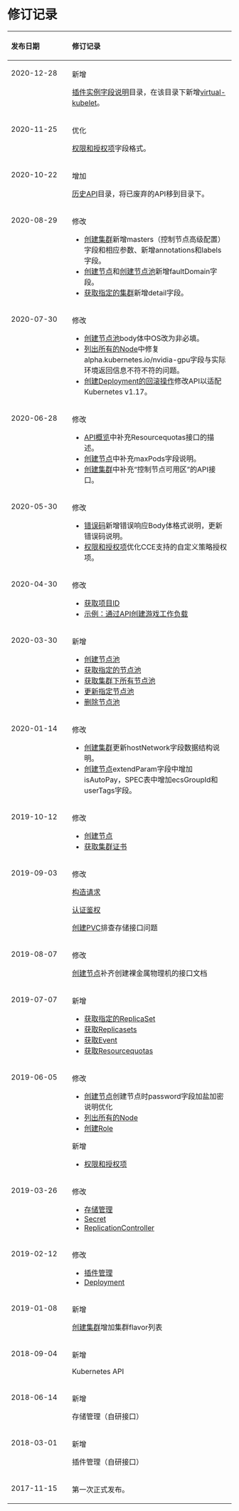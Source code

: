 # 修订记录<a name="cce_02_0273"></a>

<a name="table1337812445341"></a>
<table><thead align="left"><tr id="row237854433412"><th class="cellrowborder" valign="top" width="27.24%" id="mcps1.1.3.1.1"><p id="p4378644113413"><a name="p4378644113413"></a><a name="p4378644113413"></a>发布日期</p>
</th>
<th class="cellrowborder" valign="top" width="72.76%" id="mcps1.1.3.1.2"><p id="p1137817445341"><a name="p1137817445341"></a><a name="p1137817445341"></a>修订记录</p>
</th>
</tr>
</thead>
<tbody><tr id="row147655431357"><td class="cellrowborder" valign="top" width="27.24%" headers="mcps1.1.3.1.1 "><p id="p1576520436514"><a name="p1576520436514"></a><a name="p1576520436514"></a>2020-12-28</p>
</td>
<td class="cellrowborder" valign="top" width="72.76%" headers="mcps1.1.3.1.2 "><p id="p1834512481313"><a name="p1834512481313"></a><a name="p1834512481313"></a>新增</p>
<p id="p2765174317519"><a name="p2765174317519"></a><a name="p2765174317519"></a><a href="插件实例字段说明.md">插件实例字段说明</a>目录，在该目录下新增<a href="virtual-kubelet.md">virtual-kubelet</a>。</p>
</td>
</tr>
<tr id="row108867315101"><td class="cellrowborder" valign="top" width="27.24%" headers="mcps1.1.3.1.1 "><p id="p18887173115103"><a name="p18887173115103"></a><a name="p18887173115103"></a>2020-11-25</p>
</td>
<td class="cellrowborder" valign="top" width="72.76%" headers="mcps1.1.3.1.2 "><p id="p11360182811312"><a name="p11360182811312"></a><a name="p11360182811312"></a>优化</p>
<p id="p4887531131020"><a name="p4887531131020"></a><a name="p4887531131020"></a><a href="权限和授权项.md">权限和授权项</a>字段格式。</p>
</td>
</tr>
<tr id="row107790413511"><td class="cellrowborder" valign="top" width="27.24%" headers="mcps1.1.3.1.1 "><p id="p177934113511"><a name="p177934113511"></a><a name="p177934113511"></a>2020-10-22</p>
</td>
<td class="cellrowborder" valign="top" width="72.76%" headers="mcps1.1.3.1.2 "><p id="p10197123111310"><a name="p10197123111310"></a><a name="p10197123111310"></a>增加</p>
<p id="p3779941956"><a name="p3779941956"></a><a name="p3779941956"></a><a href="历史API.md">历史API</a>目录，将已废弃的API移到目录下。</p>
</td>
</tr>
<tr id="row79021522102819"><td class="cellrowborder" valign="top" width="27.24%" headers="mcps1.1.3.1.1 "><p id="p169022022102818"><a name="p169022022102818"></a><a name="p169022022102818"></a>2020-08-29</p>
</td>
<td class="cellrowborder" valign="top" width="72.76%" headers="mcps1.1.3.1.2 "><p id="p134419122917"><a name="p134419122917"></a><a name="p134419122917"></a>修改</p>
<a name="ul634420902917"></a><a name="ul634420902917"></a><ul id="ul634420902917"><li><a href="创建集群.md">创建集群</a>新增masters（控制节点高级配置）字段和相应参数、新增annotations和labels字段。</li><li><a href="创建节点.md">创建节点</a>和<a href="创建节点池.md">创建节点池</a>新增faultDomain字段。</li><li><a href="获取指定的集群.md">获取指定的集群</a>新增detail字段。</li></ul>
</td>
</tr>
<tr id="row86977105289"><td class="cellrowborder" valign="top" width="27.24%" headers="mcps1.1.3.1.1 "><p id="p1769715107287"><a name="p1769715107287"></a><a name="p1769715107287"></a>2020-07-30</p>
</td>
<td class="cellrowborder" valign="top" width="72.76%" headers="mcps1.1.3.1.2 "><p id="p36971410182819"><a name="p36971410182819"></a><a name="p36971410182819"></a>修改</p>
<a name="ul42975412379"></a><a name="ul42975412379"></a><ul id="ul42975412379"><li><a href="创建节点池.md">创建节点池</a><span>body体中OS改为非必填。</span></li><li><a href="列出所有的Node.md">列出所有的Node</a>中修复alpha.kubernetes.io/nvidia-gpu字段与实际环境返回信息不符不符的问题。</li><li><a href="创建Deployment的回滚操作.md">创建Deployment的回滚操作</a>修改API以适配Kubernetes v1.17。</li></ul>
</td>
</tr>
<tr id="row634115192713"><td class="cellrowborder" valign="top" width="27.24%" headers="mcps1.1.3.1.1 "><p id="p53421351182712"><a name="p53421351182712"></a><a name="p53421351182712"></a>2020-06-28</p>
</td>
<td class="cellrowborder" valign="top" width="72.76%" headers="mcps1.1.3.1.2 "><p id="p87301266414"><a name="p87301266414"></a><a name="p87301266414"></a>修改</p>
<a name="ul17301426104113"></a><a name="ul17301426104113"></a><ul id="ul17301426104113"><li><a href="API概览.md">API概览</a>中补充Resourcequotas接口的描述。</li><li><a href="创建节点.md">创建节点</a>中补充maxPods字段说明。</li><li><a href="创建集群.md">创建集群</a>中补充“控制节点可用区”的API接口。</li></ul>
</td>
</tr>
<tr id="row2453202322814"><td class="cellrowborder" valign="top" width="27.24%" headers="mcps1.1.3.1.1 "><p id="p13453162314284"><a name="p13453162314284"></a><a name="p13453162314284"></a>2020-05-30</p>
</td>
<td class="cellrowborder" valign="top" width="72.76%" headers="mcps1.1.3.1.2 "><p id="p5454112372811"><a name="p5454112372811"></a><a name="p5454112372811"></a>修改</p>
<a name="ul1793082123119"></a><a name="ul1793082123119"></a><ul id="ul1793082123119"><li><a href="错误码.md">错误码</a>新增错误响应Body体格式说明，更新错误码说明。</li><li><a href="权限和授权项.md">权限和授权项</a>优化CCE支持的自定义策略授权项。</li></ul>
</td>
</tr>
<tr id="row11446120163212"><td class="cellrowborder" valign="top" width="27.24%" headers="mcps1.1.3.1.1 "><p id="p6447620143216"><a name="p6447620143216"></a><a name="p6447620143216"></a>2020-04-30</p>
</td>
<td class="cellrowborder" valign="top" width="72.76%" headers="mcps1.1.3.1.2 "><p id="p19447102013210"><a name="p19447102013210"></a><a name="p19447102013210"></a>修改</p>
<a name="ul10511204873319"></a><a name="ul10511204873319"></a><ul id="ul10511204873319"><li><a href="获取项目ID.md">获取项目ID</a></li><li><a href="示例-通过API创建游戏工作负载.md">示例：通过API创建游戏工作负载</a></li></ul>
</td>
</tr>
<tr id="row2298917163417"><td class="cellrowborder" valign="top" width="27.24%" headers="mcps1.1.3.1.1 "><p id="p102991917123415"><a name="p102991917123415"></a><a name="p102991917123415"></a>2020-03-30</p>
</td>
<td class="cellrowborder" valign="top" width="72.76%" headers="mcps1.1.3.1.2 "><p id="p1529915177345"><a name="p1529915177345"></a><a name="p1529915177345"></a>新增</p>
<a name="ul15321351211"></a><a name="ul15321351211"></a><ul id="ul15321351211"><li><a href="创建节点池.md">创建节点池</a></li><li><a href="获取指定的节点池.md">获取指定的节点池</a></li><li><a href="获取集群下所有节点池.md">获取集群下所有节点池</a></li><li><a href="更新指定节点池.md">更新指定节点池</a></li><li><a href="删除节点池.md">删除节点池</a></li></ul>
</td>
</tr>
<tr id="row9869516131816"><td class="cellrowborder" valign="top" width="27.24%" headers="mcps1.1.3.1.1 "><p id="p286971611189"><a name="p286971611189"></a><a name="p286971611189"></a>2020-01-14</p>
</td>
<td class="cellrowborder" valign="top" width="72.76%" headers="mcps1.1.3.1.2 "><p id="p9869101681812"><a name="p9869101681812"></a><a name="p9869101681812"></a>修改</p>
<a name="ul194431116182019"></a><a name="ul194431116182019"></a><ul id="ul194431116182019"><li><a href="创建集群.md">创建集群</a>更新hostNetwork字段数据结构说明。</li><li><a href="创建节点.md">创建节点</a>extendParam字段中增加isAutoPay，SPEC表中增加ecsGroupId和userTags字段。</li></ul>
</td>
</tr>
<tr id="row27291341159"><td class="cellrowborder" valign="top" width="27.24%" headers="mcps1.1.3.1.1 "><p id="p117309413158"><a name="p117309413158"></a><a name="p117309413158"></a>2019-10-12</p>
</td>
<td class="cellrowborder" valign="top" width="72.76%" headers="mcps1.1.3.1.2 "><p id="p15730245157"><a name="p15730245157"></a><a name="p15730245157"></a>修改</p>
<a name="ul240575316166"></a><a name="ul240575316166"></a><ul id="ul240575316166"><li><a href="创建节点.md">创建节点</a></li><li><a href="获取集群证书.md">获取集群证书</a></li></ul>
</td>
</tr>
<tr id="row6539182061311"><td class="cellrowborder" valign="top" width="27.24%" headers="mcps1.1.3.1.1 "><p id="p3539920161314"><a name="p3539920161314"></a><a name="p3539920161314"></a>2019-09-03</p>
</td>
<td class="cellrowborder" valign="top" width="72.76%" headers="mcps1.1.3.1.2 "><p id="p1353942031317"><a name="p1353942031317"></a><a name="p1353942031317"></a>修改</p>
<p id="p137833531320"><a name="p137833531320"></a><a name="p137833531320"></a><a href="构造请求.md">构造请求</a></p>
<p id="p5436165418139"><a name="p5436165418139"></a><a name="p5436165418139"></a><a href="认证鉴权.md">认证鉴权</a></p>
<p id="p199711210181412"><a name="p199711210181412"></a><a name="p199711210181412"></a><a href="创建PVC.md">创建PVC</a>排查存储接口问题</p>
</td>
</tr>
<tr id="row05905141578"><td class="cellrowborder" valign="top" width="27.24%" headers="mcps1.1.3.1.1 "><p id="p9590131414715"><a name="p9590131414715"></a><a name="p9590131414715"></a>2019-08-07</p>
</td>
<td class="cellrowborder" valign="top" width="72.76%" headers="mcps1.1.3.1.2 "><p id="p115902141972"><a name="p115902141972"></a><a name="p115902141972"></a>修改</p>
<p id="p173553411879"><a name="p173553411879"></a><a name="p173553411879"></a><a href="创建节点.md">创建节点</a>补齐创建裸金属物理机的接口文档</p>
</td>
</tr>
<tr id="row37646213512"><td class="cellrowborder" valign="top" width="27.24%" headers="mcps1.1.3.1.1 "><p id="p18764327519"><a name="p18764327519"></a><a name="p18764327519"></a>2019-07-07</p>
</td>
<td class="cellrowborder" valign="top" width="72.76%" headers="mcps1.1.3.1.2 "><p id="p17641927517"><a name="p17641927517"></a><a name="p17641927517"></a>新增</p>
<a name="ul14809558653"></a><a name="ul14809558653"></a><ul id="ul14809558653"><li><a href="获取指定的ReplicaSet.md">获取指定的ReplicaSet</a></li><li><a href="获取Replicasets.md">获取Replicasets</a></li><li><a href="获取Event.md">获取Event</a></li><li><a href="获取Resourcequotas.md">获取Resourcequotas</a></li></ul>
</td>
</tr>
<tr id="row69131417607"><td class="cellrowborder" valign="top" width="27.24%" headers="mcps1.1.3.1.1 "><p id="p291321718016"><a name="p291321718016"></a><a name="p291321718016"></a>2019-06-05</p>
</td>
<td class="cellrowborder" valign="top" width="72.76%" headers="mcps1.1.3.1.2 "><p id="p4913201719013"><a name="p4913201719013"></a><a name="p4913201719013"></a>修改</p>
<a name="ul10250147351"></a><a name="ul10250147351"></a><ul id="ul10250147351"><li><a href="创建节点.md">创建节点</a>创建节点时password字段加盐加密说明优化</li><li><a href="列出所有的Node.md">列出所有的Node</a></li><li><a href="创建Role.md">创建Role</a></li></ul>
<p id="p6949155212419"><a name="p6949155212419"></a><a name="p6949155212419"></a>新增</p>
<a name="ul22810506517"></a><a name="ul22810506517"></a><ul id="ul22810506517"><li><a href="权限和授权项.md">权限和授权项</a></li></ul>
</td>
</tr>
<tr id="row1282261734811"><td class="cellrowborder" valign="top" width="27.24%" headers="mcps1.1.3.1.1 "><p id="p98221817194815"><a name="p98221817194815"></a><a name="p98221817194815"></a>2019-03-26</p>
</td>
<td class="cellrowborder" valign="top" width="72.76%" headers="mcps1.1.3.1.2 "><p id="p88225179488"><a name="p88225179488"></a><a name="p88225179488"></a>修改</p>
<a name="ul4762185713596"></a><a name="ul4762185713596"></a><ul id="ul4762185713596"><li><a href="cce_02_0251.md">存储管理</a></li><li><a href="Secret.md">Secret</a></li><li><a href="ReplicationController.md">ReplicationController</a></li></ul>
</td>
</tr>
<tr id="row20605175354613"><td class="cellrowborder" valign="top" width="27.24%" headers="mcps1.1.3.1.1 "><p id="p1760565374614"><a name="p1760565374614"></a><a name="p1760565374614"></a>2019-02-12</p>
</td>
<td class="cellrowborder" valign="top" width="72.76%" headers="mcps1.1.3.1.2 "><p id="p10605753164618"><a name="p10605753164618"></a><a name="p10605753164618"></a>修改</p>
<a name="ul189414014470"></a><a name="ul189414014470"></a><ul id="ul189414014470"><li><a href="cce_02_0320.md">插件管理</a></li><li><a href="Deployment.md">Deployment</a></li></ul>
</td>
</tr>
<tr id="row5385111144510"><td class="cellrowborder" valign="top" width="27.24%" headers="mcps1.1.3.1.1 "><p id="p14385131116455"><a name="p14385131116455"></a><a name="p14385131116455"></a>2019-01-08</p>
</td>
<td class="cellrowborder" valign="top" width="72.76%" headers="mcps1.1.3.1.2 "><p id="p43856112459"><a name="p43856112459"></a><a name="p43856112459"></a>新增</p>
<p id="p824084714519"><a name="p824084714519"></a><a name="p824084714519"></a><a href="创建集群.md">创建集群</a>增加集群flavor列表</p>
</td>
</tr>
<tr id="row03241439103511"><td class="cellrowborder" valign="top" width="27.24%" headers="mcps1.1.3.1.1 "><p id="p19324203913354"><a name="p19324203913354"></a><a name="p19324203913354"></a>2018-09-04</p>
</td>
<td class="cellrowborder" valign="top" width="72.76%" headers="mcps1.1.3.1.2 "><p id="p5324143916355"><a name="p5324143916355"></a><a name="p5324143916355"></a>新增</p>
<p id="p1552155563515"><a name="p1552155563515"></a><a name="p1552155563515"></a>Kubernetes API</p>
</td>
</tr>
<tr id="row173392429559"><td class="cellrowborder" valign="top" width="27.24%" headers="mcps1.1.3.1.1 "><p id="p183391042195516"><a name="p183391042195516"></a><a name="p183391042195516"></a>2018-06-14</p>
</td>
<td class="cellrowborder" valign="top" width="72.76%" headers="mcps1.1.3.1.2 "><p id="p2339174235515"><a name="p2339174235515"></a><a name="p2339174235515"></a>新增</p>
<p id="p1420159155516"><a name="p1420159155516"></a><a name="p1420159155516"></a>存储管理（自研接口）</p>
</td>
</tr>
<tr id="row2612144210379"><td class="cellrowborder" valign="top" width="27.24%" headers="mcps1.1.3.1.1 "><p id="p1361334223716"><a name="p1361334223716"></a><a name="p1361334223716"></a>2018-03-01</p>
</td>
<td class="cellrowborder" valign="top" width="72.76%" headers="mcps1.1.3.1.2 "><p id="p106131142153718"><a name="p106131142153718"></a><a name="p106131142153718"></a>新增</p>
<p id="p52730399391"><a name="p52730399391"></a><a name="p52730399391"></a>插件管理（自研接口）</p>
</td>
</tr>
<tr id="row637814412348"><td class="cellrowborder" valign="top" width="27.24%" headers="mcps1.1.3.1.1 "><p id="p13791944103412"><a name="p13791944103412"></a><a name="p13791944103412"></a>2017-11-15</p>
</td>
<td class="cellrowborder" valign="top" width="72.76%" headers="mcps1.1.3.1.2 "><p id="p1381421123511"><a name="p1381421123511"></a><a name="p1381421123511"></a>第一次正式发布。</p>
</td>
</tr>
</tbody>
</table>

